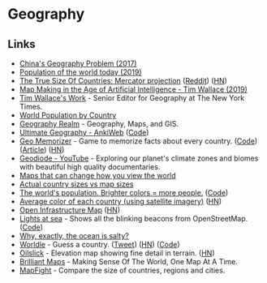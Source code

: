 # Geography

## Links

- [China's Geography Problem (2017)](https://www.youtube.com/watch?v=GiBF6v5UAAE)
- [Population of the world today (2019)](https://ourworldindata.org/world-population-growth)
- [The True Size Of Countries: Mercator projection](https://www.thetruesize.com/) ([Reddit](https://www.reddit.com/r/interestingasfuck/comments/h0wk7w/all_the_red_circles_on_this_map_have_a_500_mile/)) ([HN](https://news.ycombinator.com/item?id=25104787))
- [Map Making in the Age of Artificial Intelligence - Tim Wallace (2019)](https://www.youtube.com/watch?v=6Au4HuHdF60&t=517)
- [Tim Wallace's Work](https://timwallace.net/) - Senior Editor for Geography at The New York Times.
- [World Population by Country](https://worldpopulationreview.com/)
- [Geography Realm](https://www.geographyrealm.com/) - Geography, Maps, and GIS.
- [Ultimate Geography - AnkiWeb](https://ankiweb.net/shared/info/2109889812) ([Code](https://github.com/anki-geo/ultimate-geography))
- [Geo Memorizer](https://geo-memorizer.web.app/) - Game to memorize facts about every country. ([Code](https://github.com/carltheperson/geo-memorizer)) ([Article](https://carltheperson.com/posts/geo-memorizer/)) ([HN](https://news.ycombinator.com/item?id=29129584))
- [Geodiode - YouTube](https://www.youtube.com/channel/UC1raaXFgsFBSFR8qNgchF2g/videos) - Exploring our planet's climate zones and biomes with beautiful high quality documentaries.
- [Maps that can change how you view the world](https://twitter.com/TrungTPhan/status/1466443607083143169)
- [Actual country sizes vs map sizes](https://twitter.com/human_jaco/status/1466362947253514242)
- [The world's population. Brighter colors = more people.](https://www.reddit.com/r/dataisbeautiful/comments/rman0v/oc_the_worlds_population_brighter_colors_more/) ([Code](https://github.com/sundellviz/dataviz/tree/main/popglobe))
- [Average color of each country (using satellite imagery)](https://eox.at/2021/08/average-colors-of-the-world/) ([HN](https://news.ycombinator.com/item?id=29669961))
- [Open Infrastructure Map](https://openinframap.org/#2/26/12) ([HN](https://news.ycombinator.com/item?id=29948473))
- [Lights at sea](https://geodienst.github.io/lighthousemap/) - Shows all the blinking beacons from OpenStreetMap. ([Code](https://github.com/geodienst/lighthousemap))
- [Why, exactly, the ocean is salty?](https://twitter.com/ferrisjabr/status/1491150686729687040)
- [Worldle](https://worldle.teuteuf.fr/) - Guess a country. ([Tweet](https://twitter.com/FintanYTWalsh/status/1492466778370453510)) ([HN](https://news.ycombinator.com/item?id=30367906)) ([Code](https://github.com/teuteuf/worldle))
- [Oilslick](http://mrgris.com/projects/oilslick/) - Elevation map showing fine detail in terrain. ([HN](https://news.ycombinator.com/item?id=30399576))
- [Brilliant Maps](https://brilliantmaps.com/) - Making Sense Of The World, One Map At A Time.
- [MapFight](https://mapfight.xyz/) - Compare the size of countries, regions and cities.
